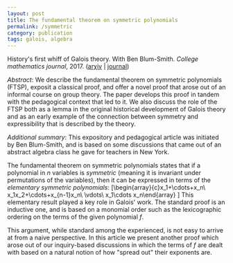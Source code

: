```yaml
---
layout: post
title: The fundamental theorem on symmetric polynomials
permalink: /symmetric
category: publication
tags: galois, algebra
---
```


History's first whiff of Galois theory.  With Ben Blum-Smith. *College mathematics journal*, 2017. ([ar&chi;iv](http://arxiv.org/abs/1301.7116) \| [journal](http://dx.doi.org/10.4169/college.math.j.48.1.18))<!--more-->

*Abstract*: We describe the fundamental theorem on symmetric polynomials (FTSP), exposit a classical proof, and offer a novel proof that arose out of an informal course on group theory. The paper develops this proof in tandem with the pedagogical context that led to it. We also discuss the role of the FTSP both as a lemma in the original historical development of Galois theory and as an early example of the connection between symmetry and expressibility that is described by the theory.

*Additional summary*: This expository and pedagogical article was initiated by Ben Blum-Smith, and is based on some discussions that came out of an abstract algebra class he gave for teachers in New York.

The fundamental theorem on symmetric polynomials states that if a polynomial in $n$ variables is *symmetric* (meaning it is invariant under permutations of the variables), then it can be expressed in terms of the *elementary symmetric polynomials*:
\[\begin{array}{c}x_1+\cdots+x_n\\
x_1x_2+\cdots+x_{n-1}x_n\\
\vdots\\
x_1\cdots x_n\end{array}
\]
This elementary result played a key role in Galois' work.  The standard proof is an inductive one, and is based on a monomial order such as the lexicographic ordering on the terms of the given polynomial $f$.

This argument, while standard among the experienced, is not easy to arrive at from a naive perspective.  In this article we present another proof which arose out of our inquiry-based discussions in which the terms of $f$ are dealt with based on a natural notion of how "spread out" their exponents are.
